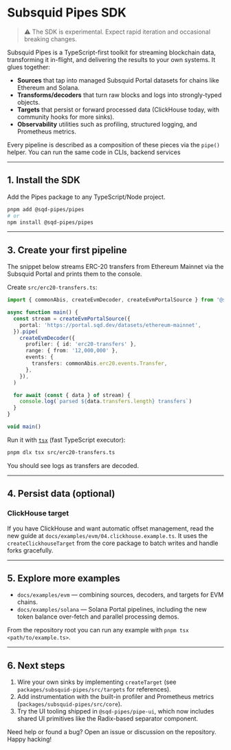 # Subsquid Pipes SDK

> ⚠️ The SDK is experimental. Expect rapid iteration and occasional breaking changes.

Subsquid Pipes is a TypeScript-first toolkit for streaming blockchain data, transforming it in-flight, and delivering the results to your own systems. It glues together:

- **Sources** that tap into managed Subsquid Portal datasets for chains like Ethereum and Solana.
- **Transforms/decoders** that turn raw blocks and logs into strongly-typed objects.
- **Targets** that persist or forward processed data (ClickHouse today, with community hooks for more sinks).
- **Observability** utilities such as profiling, structured logging, and Prometheus metrics.

Every pipeline is described as a composition of these pieces via the `pipe()` helper.
You can run the same code in CLIs, backend services


---

## 1. Install the SDK

Add the Pipes package to any TypeScript/Node project.

```bash
pnpm add @sqd-pipes/pipes
# or
npm install @sqd-pipes/pipes
```

---

## 3. Create your first pipeline

The snippet below streams ERC-20 transfers from Ethereum Mainnet via the Subsquid Portal and prints them to the console.

Create `src/erc20-transfers.ts`:

```ts
import { commonAbis, createEvmDecoder, createEvmPortalSource } from '@sqd-pipes/pipes/evm'

async function main() {
  const stream = createEvmPortalSource({
    portal: 'https://portal.sqd.dev/datasets/ethereum-mainnet',
  }).pipe(
    createEvmDecoder({
      profiler: { id: 'erc20-transfers' },
      range: { from: '12,000,000' },
      events: {
        transfers: commonAbis.erc20.events.Transfer,
      },
    }),
  )

  for await (const { data } of stream) {
    console.log(`parsed ${data.transfers.length} transfers`)
  }
}

void main()
```

Run it with [`tsx`](https://github.com/privatenumber/tsx) (fast TypeScript executor):

```bash
pnpm dlx tsx src/erc20-transfers.ts
```

You should see logs as transfers are decoded.

---

## 4. Persist data (optional)

### ClickHouse target

If you have ClickHouse and want automatic offset management, read the new guide at `docs/examples/evm/04.clickhouse.example.ts`. It uses the `createClickhouseTarget` from the core package to batch writes and handle forks gracefully.

[//]: # (### PostgreSQL snapshots with Drizzle)
[//]: # (To experiment with snapshotting tables on every block, check `docs/examples/evm/10.drizzle.example.ts`. The helper schema in `docs/examples/evm/db/schema.ts` and the CLI config in `docs/drizzle.config.ts` show how to generate triggers that keep historical state in `___snapshots` tables.)

---

## 5. Explore more examples

- `docs/examples/evm` — combining sources, decoders, and targets for EVM chains.
- `docs/examples/solana` — Solana Portal pipelines, including the new token balance over-fetch and parallel processing demos.

From the repository root you can run any example with `pnpm tsx <path/to/example.ts>`.

---

## 6. Next steps

1. Wire your own sinks by implementing `createTarget` (see `packages/subsquid-pipes/src/targets` for references).
2. Add instrumentation with the built-in profiler and Prometheus metrics (`packages/subsquid-pipes/src/core`).
3. Try the UI tooling shipped in `@sqd-pipes/pipe-ui`, which now includes shared UI primitives like the Radix-based separator component.

Need help or found a bug? Open an issue or discussion on the repository. Happy hacking!
